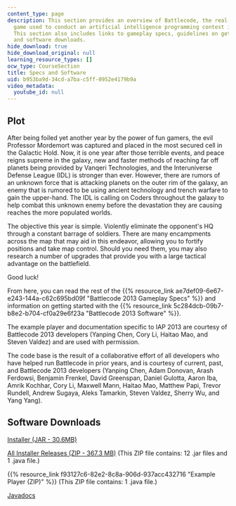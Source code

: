 ```yaml
---
content_type: page
description: This section provides an overview of Battlecode, the real-time strategy
  game used to conduct an artificial intelligence programming contest in the course.
  This section also includes links to gameplay specs, guidelines on getting started,
  and software downloads.
hide_download: true
hide_download_original: null
learning_resource_types: []
ocw_type: CourseSection
title: Specs and Software
uid: b953ba9d-34cd-a7ba-c5ff-0952e4179b9a
video_metadata:
  youtube_id: null
---
```


Plot
----

After being foiled yet another year by the power of fun gamers, the evil Professor Mordemort was captured and placed in the most secured cell in the Galactic Hold. Now, it is one year after those terrible events, and peace reigns supreme in the galaxy, new and faster methods of reaching far off planets being provided by Vanqeri Technologies, and the Interuniverse Defense League (IDL) is stronger than ever. However, there are rumors of an unknown force that is attacking planets on the outer rim of the galaxy, an enemy that is rumored to be using ancient technology and trench warfare to gain the upper-hand. The IDL is calling on Coders throughout the galaxy to help combat this unknown enemy before the devastation they are causing reaches the more populated worlds.

The objective this year is simple. Violently eliminate the opponent's HQ through a constant barrage of soldiers. There are many encampments across the map that may aid in this endeavor, allowing you to fortify positions and take map control. Should you need them, you may also research a number of upgrades that provide you with a large tactical advantage on the battlefield.

Good luck!

From here, you can read the rest of the {{% resource_link ae7def09-6e67-e243-144a-c62c695bd09f "Battlecode 2013 Gameplay Specs" %}} and information on getting started with the {{% resource_link 5c284dcb-09b7-b8e2-b704-cf0a29e6f23a "Battlecode 2013 Software" %}}.

The example player and documentation specific to IAP 2013 are courtesy of Battlecode 2013 developers (Yanping Chen, Cory Li, Haitao Mao, and Steven Valdez) and are used with permission.

The code base is the result of a collaborative effort of all developers who have helped run Battlecode in prior years, and is courtesy of current, past, and Battlecode 2013 developers (Yanping Chen, Adam Donovan, Arash Ferdowsi, Benjamin Frenkel, David Greenspan, Daniel Gulotta, Aaron Iba, Amrik Kochhar, Cory Li, Maxwell Mann, Haitao Mao, Matthew Papi, Trevor Rundell, Andrew Sugaya, Aleks Tamarkin, Steven Valdez, Sherry Wu, and Yang Yang).

Software Downloads
------------------

[Installer (JAR - 30.6MB)](/ans7870/6/6.370/iap13/battlecode-1.3.1.jar)

[All Installer Releases (ZIP - 367.3 MB)](/ans7870/6/6.370/iap13/releases.zip) (This ZIP file contains: 12 .jar files and 1 .java file.)

{{% resource_link f93127c6-82e2-8c8a-906d-937acc432716 "Example Player (ZIP)" %}} (This ZIP file contains: 1 .java file.)

[Javadocs](/ans7870/6/6.370/iap13/)